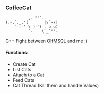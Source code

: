 ### CoffeeCat

```
 _._     _,-'""`-._
(,-.`._,'(       |\`-/|
    `-.-' \ )-`( , o o)
          `-    \`_`"'-
```

C++ Fight between [OlfMSQL](https://github.com/OlfMSQL) and me :)

#### Functions:

- Create Cat
- List Cats
- Attach to a Cat
- Feed Cats
- Cat Thread (Kill them and handle Values)
